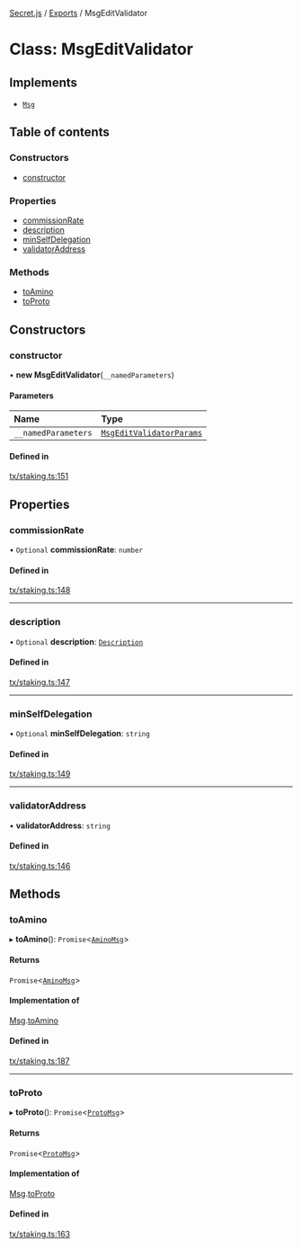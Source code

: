 [Secret.js](../README.md) / [Exports](../modules.md) / MsgEditValidator

# Class: MsgEditValidator

## Implements

- [`Msg`](../interfaces/Msg.md)

## Table of contents

### Constructors

- [constructor](MsgEditValidator.md#constructor)

### Properties

- [commissionRate](MsgEditValidator.md#commissionrate)
- [description](MsgEditValidator.md#description)
- [minSelfDelegation](MsgEditValidator.md#minselfdelegation)
- [validatorAddress](MsgEditValidator.md#validatoraddress)

### Methods

- [toAmino](MsgEditValidator.md#toamino)
- [toProto](MsgEditValidator.md#toproto)

## Constructors

### constructor

• **new MsgEditValidator**(`__namedParameters`)

#### Parameters

| Name | Type |
| :------ | :------ |
| `__namedParameters` | [`MsgEditValidatorParams`](../modules.md#msgeditvalidatorparams) |

#### Defined in

[tx/staking.ts:151](https://github.com/scrtlabs/secret.js/blob/839fe3d/src/tx/staking.ts#L151)

## Properties

### commissionRate

• `Optional` **commissionRate**: `number`

#### Defined in

[tx/staking.ts:148](https://github.com/scrtlabs/secret.js/blob/839fe3d/src/tx/staking.ts#L148)

___

### description

• `Optional` **description**: [`Description`](../interfaces/Description.md)

#### Defined in

[tx/staking.ts:147](https://github.com/scrtlabs/secret.js/blob/839fe3d/src/tx/staking.ts#L147)

___

### minSelfDelegation

• `Optional` **minSelfDelegation**: `string`

#### Defined in

[tx/staking.ts:149](https://github.com/scrtlabs/secret.js/blob/839fe3d/src/tx/staking.ts#L149)

___

### validatorAddress

• **validatorAddress**: `string`

#### Defined in

[tx/staking.ts:146](https://github.com/scrtlabs/secret.js/blob/839fe3d/src/tx/staking.ts#L146)

## Methods

### toAmino

▸ **toAmino**(): `Promise`<[`AminoMsg`](../modules.md#aminomsg)\>

#### Returns

`Promise`<[`AminoMsg`](../modules.md#aminomsg)\>

#### Implementation of

[Msg](../interfaces/Msg.md).[toAmino](../interfaces/Msg.md#toamino)

#### Defined in

[tx/staking.ts:187](https://github.com/scrtlabs/secret.js/blob/839fe3d/src/tx/staking.ts#L187)

___

### toProto

▸ **toProto**(): `Promise`<[`ProtoMsg`](../interfaces/ProtoMsg.md)\>

#### Returns

`Promise`<[`ProtoMsg`](../interfaces/ProtoMsg.md)\>

#### Implementation of

[Msg](../interfaces/Msg.md).[toProto](../interfaces/Msg.md#toproto)

#### Defined in

[tx/staking.ts:163](https://github.com/scrtlabs/secret.js/blob/839fe3d/src/tx/staking.ts#L163)
